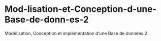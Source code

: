 # Mod-lisation-et-Conception-d-une-Base-de-donn-es-2
Modélisation, Conception et implémentation d'une Base de données 2

